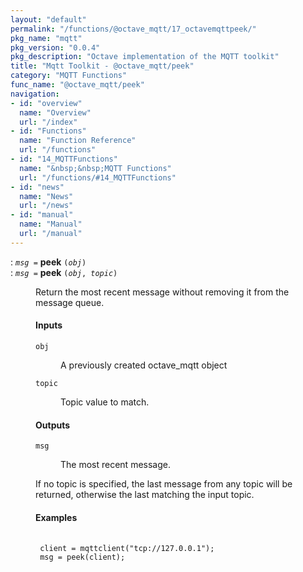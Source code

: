 ```yaml
---
layout: "default"
permalink: "/functions/@octave_mqtt/17_octavemqttpeek/"
pkg_name: "mqtt"
pkg_version: "0.0.4"
pkg_description: "Octave implementation of the MQTT toolkit"
title: "Mqtt Toolkit - @octave_mqtt/peek"
category: "MQTT Functions"
func_name: "@octave_mqtt/peek"
navigation:
- id: "overview"
  name: "Overview"
  url: "/index"
- id: "Functions"
  name: "Function Reference"
  url: "/functions"
- id: "14_MQTTFunctions"
  name: "&nbsp;&nbsp;MQTT Functions"
  url: "/functions/#14_MQTTFunctions"
- id: "news"
  name: "News"
  url: "/news"
- id: "manual"
  name: "Manual"
  url: "/manual"
---
```

<dl class="first-deftypefn">
<dt class="deftypefn" id="index-peek"><span class="category-def">: </span><span><code class="def-type"><var class="var">msg</var> =</code> <strong class="def-name">peek</strong> <code class="def-code-arguments">(<var class="var">obj</var>)</code><a class="copiable-link" href='#index-peek'></a></span></dt>
<dt class="deftypefnx def-cmd-deftypefn" id="index-peek-1"><span class="category-def">: </span><span><code class="def-type"><var class="var">msg</var> =</code> <strong class="def-name">peek</strong> <code class="def-code-arguments">(<var class="var">obj</var>, <var class="var">topic</var>)</code><a class="copiable-link" href='#index-peek-1'></a></span></dt>
<dd><p>Return the most recent message without removing it from the message queue.
</p>
<h4 class="subsubheading" id="Inputs">Inputs</h4>
<dl class="table">
<dt><code class="code">obj</code></dt>
<dd><p>A previously created octave_mqtt object
 </p></dd>
<dt><code class="code">topic</code></dt>
<dd><p>Topic value to match.
 </p></dd>
</dl>

<h4 class="subsubheading" id="Outputs">Outputs</h4>
<dl class="table">
<dt><code class="code">msg</code></dt>
<dd><p>The most recent message.
 </p></dd>
</dl>

<p>If no topic is specified, the last message from any topic will be returned, otherwise the last
 matching the input topic.
</p>
<h4 class="subsubheading" id="Examples">Examples</h4>
<div class="example">
<pre class="example-preformatted"> <code class="code">
 client = mqttclient(&quot;tcp://127.0.0.1&quot;);
 msg = peek(client);
 </code>
 </pre></div>

</dd></dl>